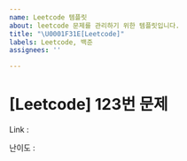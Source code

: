 ```yaml
---
name: Leetcode 템플릿
about: leetcode 문제를 관리하기 위한 템플릿입니다.
title: "\U0001F31E[Leetcode]"
labels: Leetcode, 백준
assignees: ''

---
```


# [Leetcode] 123번 문제

Link :

난이도 :
